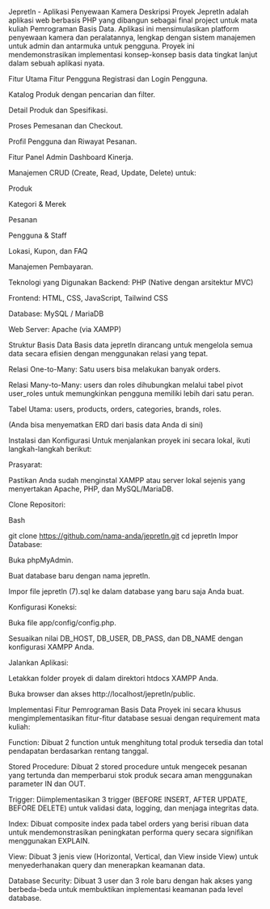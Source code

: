 Jepretln - Aplikasi Penyewaan Kamera
Deskripsi Proyek
Jepretln adalah aplikasi web berbasis PHP yang dibangun sebagai final project untuk mata kuliah Pemrograman Basis Data. Aplikasi ini mensimulasikan platform penyewaan kamera dan peralatannya, lengkap dengan sistem manajemen untuk admin dan antarmuka untuk pengguna. Proyek ini mendemonstrasikan implementasi konsep-konsep basis data tingkat lanjut dalam sebuah aplikasi nyata.

Fitur Utama
Fitur Pengguna
Registrasi dan Login Pengguna.

Katalog Produk dengan pencarian dan filter.

Detail Produk dan Spesifikasi.

Proses Pemesanan dan Checkout.

Profil Pengguna dan Riwayat Pesanan.

Fitur Panel Admin
Dashboard Kinerja.

Manajemen CRUD (Create, Read, Update, Delete) untuk:

Produk

Kategori & Merek

Pesanan

Pengguna & Staff

Lokasi, Kupon, dan FAQ

Manajemen Pembayaran.

Teknologi yang Digunakan
Backend: PHP (Native dengan arsitektur MVC)

Frontend: HTML, CSS, JavaScript, Tailwind CSS

Database: MySQL / MariaDB

Web Server: Apache (via XAMPP)

Struktur Basis Data
Basis data jepretln dirancang untuk mengelola semua data secara efisien dengan menggunakan relasi yang tepat.

Relasi One-to-Many: Satu users bisa melakukan banyak orders.

Relasi Many-to-Many: users dan roles dihubungkan melalui tabel pivot user_roles untuk memungkinkan pengguna memiliki lebih dari satu peran.

Tabel Utama: users, products, orders, categories, brands, roles.

(Anda bisa menyematkan ERD dari basis data Anda di sini)

Instalasi dan Konfigurasi
Untuk menjalankan proyek ini secara lokal, ikuti langkah-langkah berikut:

Prasyarat:

Pastikan Anda sudah menginstal XAMPP atau server lokal sejenis yang menyertakan Apache, PHP, dan MySQL/MariaDB.

Clone Repositori:

Bash

git clone https://github.com/nama-anda/jepretln.git
cd jepretln
Impor Database:

Buka phpMyAdmin.

Buat database baru dengan nama jepretln.

Impor file jepretln (7).sql ke dalam database yang baru saja Anda buat.

Konfigurasi Koneksi:

Buka file app/config/config.php.

Sesuaikan nilai DB_HOST, DB_USER, DB_PASS, dan DB_NAME dengan konfigurasi XAMPP Anda.

Jalankan Aplikasi:

Letakkan folder proyek di dalam direktori htdocs XAMPP Anda.

Buka browser dan akses http://localhost/jepretln/public.

Implementasi Fitur Pemrograman Basis Data
Proyek ini secara khusus mengimplementasikan fitur-fitur database sesuai dengan requirement mata kuliah:

Function: Dibuat 2 function untuk menghitung total produk tersedia dan total pendapatan berdasarkan rentang tanggal.

Stored Procedure: Dibuat 2 stored procedure untuk mengecek pesanan yang tertunda dan memperbarui stok produk secara aman menggunakan parameter IN dan OUT.

Trigger: Diimplementasikan 3 trigger (BEFORE INSERT, AFTER UPDATE, BEFORE DELETE) untuk validasi data, logging, dan menjaga integritas data.

Index: Dibuat composite index pada tabel orders yang berisi ribuan data untuk mendemonstrasikan peningkatan performa query secara signifikan menggunakan EXPLAIN.

View: Dibuat 3 jenis view (Horizontal, Vertical, dan View inside View) untuk menyederhanakan query dan menerapkan keamanan data.

Database Security: Dibuat 3 user dan 3 role baru dengan hak akses yang berbeda-beda untuk membuktikan implementasi keamanan pada level database.